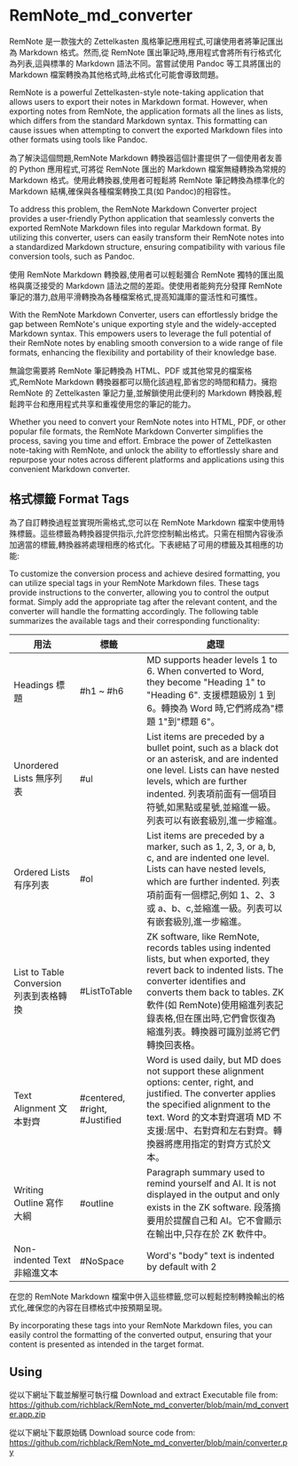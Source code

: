 # RemNote_md_converter
RemNote 是一款強大的 Zettelkasten 風格筆記應用程式,可讓使用者將筆記匯出為 Markdown 格式。然而,從 RemNote 匯出筆記時,應用程式會將所有行格式化為列表,這與標準的 Markdown 語法不同。當嘗試使用 Pandoc 等工具將匯出的 Markdown 檔案轉換為其他格式時,此格式化可能會導致問題。

RemNote is a powerful Zettelkasten-style note-taking application that allows users to export their notes in Markdown format. However, when exporting notes from RemNote, the application formats all the lines as lists, which differs from the standard Markdown syntax. This formatting can cause issues when attempting to convert the exported Markdown files into other formats using tools like Pandoc.

為了解決這個問題,RemNote Markdown 轉換器這個計畫提供了一個使用者友善的 Python 應用程式,可將從 RemNote 匯出的 Markdown 檔案無縫轉換為常規的 Markdown 格式。使用此轉換器,使用者可輕鬆將 RemNote 筆記轉換為標準化的 Markdown 結構,確保與各種檔案轉換工具(如 Pandoc)的相容性。

To address this problem, the RemNote Markdown Converter project provides a user-friendly Python application that seamlessly converts the exported RemNote Markdown files into regular Markdown format. By utilizing this converter, users can easily transform their RemNote notes into a standardized Markdown structure, ensuring compatibility with various file conversion tools, such as Pandoc.

使用 RemNote Markdown 轉換器,使用者可以輕鬆彌合 RemNote 獨特的匯出風格與廣泛接受的 Markdown 語法之間的差距。使使用者能夠充分發揮 RemNote 筆記的潛力,啟用平滑轉換為各種檔案格式,提高知識庫的靈活性和可攜性。

With the RemNote Markdown Converter, users can effortlessly bridge the gap between RemNote's unique exporting style and the widely-accepted Markdown syntax. This empowers users to leverage the full potential of their RemNote notes by enabling smooth conversion to a wide range of file formats, enhancing the flexibility and portability of their knowledge base.

無論您需要將 RemNote 筆記轉換為 HTML、PDF 或其他常見的檔案格式,RemNote Markdown 轉換器都可以簡化該過程,節省您的時間和精力。擁抱 RemNote 的 Zettelkasten 筆記力量,並解鎖使用此便利的 Markdown 轉換器,輕鬆跨平台和應用程式共享和重複使用您的筆記的能力。

Whether you need to convert your RemNote notes into HTML, PDF, or other popular file formats, the RemNote Markdown Converter simplifies the process, saving you time and effort. Embrace the power of Zettelkasten note-taking with RemNote, and unlock the ability to effortlessly share and repurpose your notes across different platforms and applications using this convenient Markdown converter.

## 格式標籤 Format Tags
為了自訂轉換過程並實現所需格式,您可以在 RemNote Markdown 檔案中使用特殊標籤。這些標籤為轉換器提供指示,允許您控制輸出格式。只需在相關內容後添加適當的標籤,轉換器將處理相應的格式化。下表總結了可用的標籤及其相應的功能:

To customize the conversion process and achieve desired formatting, you can utilize special tags in your RemNote Markdown files. These tags provide instructions to the converter, allowing you to control the output format. Simply add the appropriate tag after the relevant content, and the converter will handle the formatting accordingly. The following table summarizes the available tags and their corresponding functionality:

| 用法                     | 標籤                       | 處理                                                                                                                                |
|--------------------------|-----------------------------|------------------------------------------------------------------------------------------------------------------------------------|
| Headings 標題            | #h1 ~ #h6                   | MD supports header levels 1 to 6. When converted to Word, they become "Heading 1" to "Heading 6". 支援標題級別 1 到 6。轉換為 Word 時,它們將成為"標題 1"到"標題 6"。 |
| Unordered Lists 無序列表 | #ul                         | List items are preceded by a bullet point, such as a black dot or an asterisk, and are indented one level. Lists can have nested levels, which are further indented. 列表項前面有一個項目符號,如黑點或星號,並縮進一級。列表可以有嵌套級別,進一步縮進。 |
| Ordered Lists 有序列表   | #ol                         | List items are preceded by a marker, such as 1, 2, 3, or a, b, c, and are indented one level. Lists can have nested levels, which are further indented. 列表項前面有一個標記,例如 1、2、3 或 a、b、c,並縮進一級。列表可以有嵌套級別,進一步縮進。 |
| List to Table Conversion 列表到表格轉換 | #ListToTable | ZK software, like RemNote, records tables using indented lists, but when exported, they revert back to indented lists. The converter identifies and converts them back to tables. ZK 軟件(如 RemNote)使用縮進列表記錄表格,但在匯出時,它們會恢復為縮進列表。轉換器可識別並將它們轉換回表格。 |
| Text Alignment 文本對齊  | #centered, #right, #Justified| Word is used daily, but MD does not support these alignment options: center, right, and justified. The converter applies the specified alignment to the text. Word 的文本對齊選項 MD 不支援:居中、右對齊和左右對齊。轉換器將應用指定的對齊方式於文本。|
| Writing Outline 寫作大綱 | #outline                    | Paragraph summary used to remind yourself and AI. It is not displayed in the output and only exists in the ZK software. 段落摘要用於提醒自己和 AI。它不會顯示在輸出中,只存在於 ZK 軟件中。|
| Non-indented Text 非縮進文本| #NoSpace                 | Word's "body" text is indented by default with 2

在您的 RemNote Markdown 檔案中併入這些標籤,您可以輕鬆控制轉換輸出的格式化,確保您的內容在目標格式中按預期呈現。

By incorporating these tags into your RemNote Markdown files, you can easily control the formatting of the converted output, ensuring that your content is presented as intended in the target format.

## Using
從以下網址下載並解壓可執行檔 Download and extract Executable file from: https://github.com/richblack/RemNote_md_converter/blob/main/md_converter.app.zip

從以下網址下載原始碼 Download source code from: https://github.com/richblack/RemNote_md_converter/blob/main/converter.py
